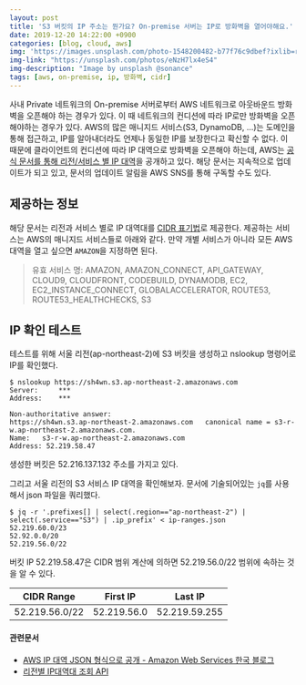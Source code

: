 ```yaml
---
layout: post
title: 'S3 버킷의 IP 주소는 뭔가요? On-premise 서버는 IP로 방화벽을 열어야해요.'
date: 2019-12-20 14:22:00 +0900
categories: [blog, cloud, aws]
img: 'https://images.unsplash.com/photo-1548200482-b77f76c9dbef?ixlib=rb-1.2.1&ixid=eyJhcHBfaWQiOjEyMDd9&auto=format&fit=crop&w=1969&q=80'
img-link: "https://unsplash.com/photos/eNzH7lx4eS4"
img-description: "Image by unsplash @sonance"
tags: [aws, on-premise, ip, 방화벽, cidr]
---
```


사내 Private 네트워크의 On-premise 서버로부터 AWS 네트워크로 아웃바운드 방화벽을 오픈해야 하는 경우가 있다.
이 때 네트워크의 컨디션에 따라 IP로만 방화벽을 오픈해야하는 경우가 있다.
AWS의 많은 매니지드 서비스(S3, DynamoDB, ...)는 도메인을 통해 접근하고, IP를 알아내더라도 언제나 동일한 IP를 보장한다고 확신할 수 없다.
이 때문에 클라이언트의 컨디션에 따라 IP 대역으로 방화벽을 오픈해야 하는데, AWS는 [공식 문서를 통해 리전/서비스 별 IP 대역](https://ip-ranges.amazonaws.com/ip-ranges.json)을 공개하고 있다.
해당 문서는 지속적으로 업데이트가 되고 있고, 문서의 업데이트 알림을 AWS SNS를 통해 구독할 수도 있다.

## 제공하는 정보

해당 문서는 리전과 서비스 별로 IP 대역대를 [CIDR 표기법](https://ko.wikipedia.org/wiki/%EC%82%AC%EC%9D%B4%EB%8D%94_(%EB%84%A4%ED%8A%B8%EC%9B%8C%ED%82%B9))로 제공한다.
제공하는 서비스는 AWS의 매니지드 서비스들로 아래와 같다. 만약 개별 서비스가 아니라 모든 AWS 대역을 열고 싶으면 `AMAZON`을 지정하면 된다.

> 유효 서비스 명: AMAZON, AMAZON_CONNECT, API_GATEWAY, CLOUD9, CLOUDFRONT, CODEBUILD, DYNAMODB, EC2, EC2_INSTANCE_CONNECT, GLOBALACCELERATOR, ROUTE53, ROUTE53_HEALTHCHECKS, S3

## IP 확인 테스트

테스트를 위해 서울 리전(ap-northeast-2)에 S3 버킷을 생성하고 nslookup 명령어로 IP를 확인했다.

```console
$ nslookup https://sh4wn.s3.ap-northeast-2.amazonaws.com
Server:		***
Address:	***

Non-authoritative answer:
https://sh4wn.s3.ap-northeast-2.amazonaws.com	canonical name = s3-r-w.ap-northeast-2.amazonaws.com.
Name:	s3-r-w.ap-northeast-2.amazonaws.com
Address: 52.219.58.47
```

생성한 버킷은 52.216.137.132 주소를 가지고 있다.

그리고 서울 리전의 S3 서비스 IP 대역을 확인해보자. 문서에 기술되어있는 `jq`를 사용해서 json 파일을 쿼리했다.

```console
$ jq -r '.prefixes[] | select(.region=="ap-northeast-2") | select(.service=="S3") | .ip_prefix' < ip-ranges.json
52.219.60.0/23
52.92.0.0/20
52.219.56.0/22
```

버킷 IP 52.219.58.47은 CIDR 범위 계산에 의하면 52.219.56.0/22 범위에 속하는 것을 알 수 있다.

|CIDR Range|First IP|Last IP|
|---|---|---|
|52.219.56.0/22|52.219.56.0|52.219.59.255|

#### 관련문서

* [AWS IP 대역 JSON 형식으로 공개 - Amazon Web Services 한국 블로그](https://aws.amazon.com/ko/blogs/korea/aws-ip-ranges-json/)
* [리전별 IP대역대 조회 API](https://ip-ranges.amazonaws.com/ip-ranges.json)
